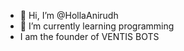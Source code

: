 - 👋 Hi, I’m @HollaAnirudh
- 🌱 I’m currently learning programming
- I am the founder of VENTIS BOTS

<!---
HollaAnirudh/HollaAnirudh is a ✨ special ✨ repository because its `README.md` (this file) appears on your GitHub profile.
You can click the Preview link to take a look at your changes.
--->
